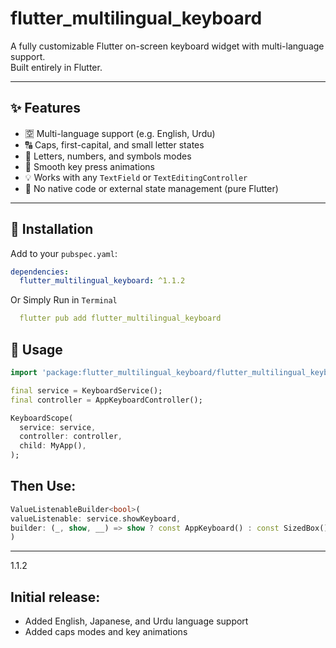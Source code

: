 # flutter_multilingual_keyboard

A fully customizable Flutter on-screen keyboard widget with multi-language support.  
Built entirely in Flutter.

---

## ✨ Features

- 🈳 Multi-language support (e.g. English, Urdu)
- 🔠 Caps, first-capital, and small letter states
- 🔢 Letters, numbers, and symbols modes
- 🎨 Smooth key press animations
- 💡 Works with any `TextField` or `TextEditingController`
- 🚫 No native code or external state management (pure Flutter)

---

## 🚀 Installation

Add to your `pubspec.yaml`: 

```yaml
dependencies:
  flutter_multilingual_keyboard: ^1.1.2
```
Or Simply Run in `Terminal`
```yaml
  flutter pub add flutter_multilingual_keyboard
```

## 🚀 Usage

```dart
import 'package:flutter_multilingual_keyboard/flutter_multilingual_keyboard.dart';

final service = KeyboardService();
final controller = AppKeyboardController();

KeyboardScope(
  service: service,
  controller: controller,
  child: MyApp(),
);

```
## Then Use:

```dart
ValueListenableBuilder<bool>(
valueListenable: service.showKeyboard,
builder: (_, show, __) => show ? const AppKeyboard() : const SizedBox(),
)
```

---

1.1.2

## Initial release:

- Added English, Japanese, and Urdu language support
- Added caps modes and key animations
